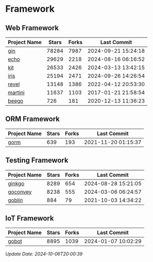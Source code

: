# Framework

## Web Framework
| Project Name | Stars | Forks | Last Commit |
| ------------ | ----- | ----- | ----------- |
| [gin](https://github.com/gin-gonic/gin) | 78284 | 7987 | 2024-09-21 15:24:18 |
| [echo](https://github.com/labstack/echo) | 29629 | 2218 | 2024-08-16 06:16:52 |
| [kit](https://github.com/go-kit/kit) | 26533 | 2426 | 2024-03-13 13:42:15 |
| [iris](https://github.com/kataras/iris) | 25194 | 2471 | 2024-09-26 14:26:54 |
| [revel](https://github.com/revel/revel) | 13148 | 1386 | 2022-04-12 20:53:30 |
| [martini](https://github.com/go-martini/martini) | 11637 | 1103 | 2017-01-21 21:58:54 |
| [beego](https://github.com/astaxie/beego) | 726 | 181 | 2020-12-13 11:36:23 |

## ORM Framework
| Project Name | Stars | Forks | Last Commit |
| ------------ | ----- | ----- | ----------- |
| [gorm](https://github.com/jinzhu/gorm) | 639 | 193 | 2021-11-20 01:15:37 |

## Testing Framework
| Project Name | Stars | Forks | Last Commit |
| ------------ | ----- | ----- | ----------- |
| [ginkgo](https://github.com/onsi/ginkgo) | 8289 | 654 | 2024-08-28 15:21:05 |
| [goconvey](https://github.com/smartystreets/goconvey) | 8238 | 555 | 2024-03-06 06:24:57 |
| [goblin](https://github.com/franela/goblin) | 884 | 79 | 2021-10-03 14:34:22 |

## IoT Framework
| Project Name | Stars | Forks | Last Commit |
| ------------ | ----- | ----- | ----------- |
| [gobot](https://github.com/hybridgroup/gobot) | 8895 | 1039 | 2024-01-07 10:02:29 |

*Update Date: 2024-10-06T20:00:39*